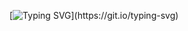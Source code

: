 [![Typing SVG](https://readme-typing-svg.demolab.com/?lines=Hellooooo!!!!;Welcome+to+my+GitHubverse!;I'm+Bindu+Deekshitha;Nice+to+meet+you!!)](https://git.io/typing-svg)

<!--
**BinduDeekshithaDevarapu/BinduDeekshithaDevarapu** is a ✨ _special_ ✨ repository because its `README.md` (this file) appears on your GitHub profile.

Here are some ideas to get you started:

- 🔭 I’m currently working on ...
- 🌱 I’m currently learning ...
- 👯 I’m looking to collaborate on ...
- 🤔 I’m looking for help with ...
- 💬 Ask me about ...
- 📫 How to reach me: ...
- 😄 Pronouns: ...
- ⚡ Fun fact: ...
-->
